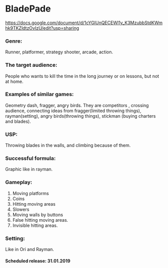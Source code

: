 # BladePade #
https://docs.google.com/document/d/1cYGlUnQECEWl1y_K3MzubbStdKWmhk9TKZldtzOvlzU/edit?usp=sharing

### Genre: 
Runner, platformer, strategy shooter, arcade, action.

### The target audience:
People who wants to kill the time in the long journey or on lessons, but not at home.

### Examples of similar games:  
Geometry dash, fragger, angry birds. They are competitors , crossing audience, connecting ideas from fragger(limited throwing things), rayman(setting), angry birds(throwing things), stickman (buying charters and blades).

### USP: 
Throwing blades in the walls, and climbing because of them.

### Successful formula: 
Graphic like in rayman.

### Gameplay: 
1.	Moving platforms
2.	Coins
3.	Hitting moving areas
4.	Slowers
5.	Moving walls by buttons
6.	False hitting moving areas.
7.	Invisible hitting areas.

### Setting:  
Like in Ori and Rayman.

#### Scheduled release: 31.01.2019


